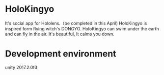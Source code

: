 # HoloKingyo
It's social app for Hololens.（be completed in this April)
HoloKingyo is inspired form flying witch's DONGYO.
HoloKingyo can swim under the earth and can fly in the air.
It's beautiful, It calms you down.

# Development environment
unity 2017.2.0f3
